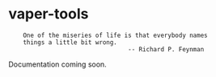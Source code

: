 vaper-tools
===========

        One of the miseries of life is that everybody names
        things a little bit wrong.
                                     -- Richard P. Feynman

Documentation coming soon.

